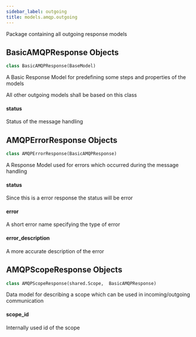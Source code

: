 ```yaml
---
sidebar_label: outgoing
title: models.amqp.outgoing
---
```


Package containing all outgoing response models


## BasicAMQPResponse Objects

```python
class BasicAMQPResponse(BaseModel)
```

A Basic Response Model for predefining some steps and properties of the models

All other outgoing models shall be based on this class


#### status

Status of the message handling


## AMQPErrorResponse Objects

```python
class AMQPErrorResponse(BasicAMQPResponse)
```

A Response Model used for errors which occurred during the message handling


#### status

Since this is a error response the status will be error


#### error

A short error name specifying the type of error


#### error\_description

A more accurate description of the error


## AMQPScopeResponse Objects

```python
class AMQPScopeResponse(shared.Scope,  BasicAMQPResponse)
```

Data model for describing a scope which can be used in incoming/outgoing communication


#### scope\_id

Internally used id of the scope


